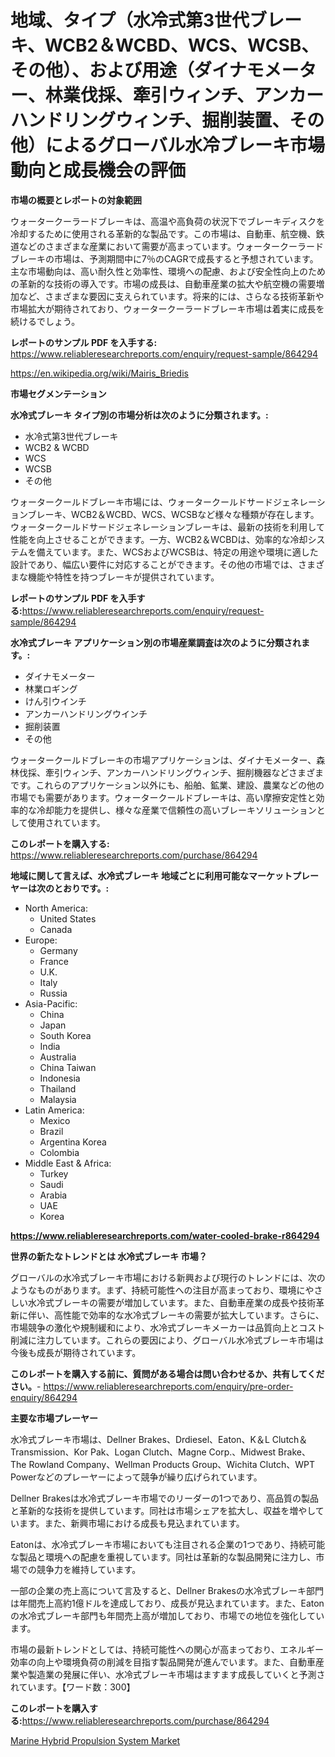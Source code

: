 <p><h1>地域、タイプ（水冷式第3世代ブレーキ、WCB2＆WCBD、WCS、WCSB、その他）、および用途（ダイナモメーター、林業伐採、牽引ウィンチ、アンカーハンドリングウィンチ、掘削装置、その他）によるグローバル水冷ブレーキ市場動向と成長機会の評価</h1></p><p><strong>市場の概要とレポートの対象範囲</strong></p>
<p><p>ウォータークーラードブレーキは、高温や高負荷の状況下でブレーキディスクを冷却するために使用される革新的な製品です。この市場は、自動車、航空機、鉄道などのさまざまな産業において需要が高まっています。ウォータークーラードブレーキの市場は、予測期間中に7％のCAGRで成長すると予想されています。主な市場動向は、高い耐久性と効率性、環境への配慮、および安全性向上のための革新的な技術の導入です。市場の成長は、自動車産業の拡大や航空機の需要増加など、さまざまな要因に支えられています。将来的には、さらなる技術革新や市場拡大が期待されており、ウォータークーラードブレーキ市場は着実に成長を続けるでしょう。</p></p>
<p><strong>レポートのサンプル PDF を入手する:</strong> <a href="https://www.reliableresearchreports.com/enquiry/request-sample/864294">https://www.reliableresearchreports.com/enquiry/request-sample/864294</a></p>
<p><a href="https://en.wikipedia.org/wiki/Mairis_Briedis">https://en.wikipedia.org/wiki/Mairis_Briedis</a></p>
<p><strong>市場セグメンテーション</strong></p>
<p><strong>水冷式ブレーキ タイプ別の市場分析は次のように分類されます。:</strong></p>
<p><ul><li>水冷式第3世代ブレーキ</li><li>WCB2 & WCBD</li><li>WCS</li><li>WCSB</li><li>その他</li></ul></p>
<p><p>ウォータークールドブレーキ市場には、ウォータークールドサードジェネレーションブレーキ、WCB2＆WCBD、WCS、WCSBなど様々な種類が存在します。ウォータークールドサードジェネレーションブレーキは、最新の技術を利用して性能を向上させることができます。一方、WCB2＆WCBDは、効率的な冷却システムを備えています。また、WCSおよびWCSBは、特定の用途や環境に適した設計であり、幅広い要件に対応することができます。その他の市場では、さまざまな機能や特性を持つブレーキが提供されています。</p></p>
<p><strong>レポートのサンプル PDF を入手する:</strong><a href="https://www.reliableresearchreports.com/enquiry/request-sample/864294">https://www.reliableresearchreports.com/enquiry/request-sample/864294</a></p>
<p><strong> 水冷式ブレーキ アプリケーション別の市場産業調査は次のように分類されます。:</strong></p>
<p><ul><li>ダイナモメーター</li><li>林業ロギング</li><li>けん引ウインチ</li><li>アンカーハンドリングウインチ</li><li>掘削装置</li><li>その他</li></ul></p>
<p><p>ウォータークールドブレーキの市場アプリケーションは、ダイナモメーター、森林伐採、牽引ウィンチ、アンカーハンドリングウィンチ、掘削機器などさまざまです。これらのアプリケーション以外にも、船舶、鉱業、建設、農業などの他の市場でも需要があります。ウォータークールドブレーキは、高い摩擦安定性と効率的な冷却能力を提供し、様々な産業で信頼性の高いブレーキソリューションとして使用されています。</p></p>
<p><strong>このレポートを購入する:</strong> <a href="https://www.reliableresearchreports.com/purchase/864294">https://www.reliableresearchreports.com/purchase/864294</a></p>
<p><strong>地域に関して言えば、水冷式ブレーキ 地域ごとに利用可能なマーケットプレーヤーは次のとおりです。:</strong></p>
<p><ul>
    <li>
        North America:
        <ul>
            <li>United States</li>
            <li>Canada</li>
        </ul>
    </li>
    <li>
        Europe:
        <ul>
            <li>Germany</li>
            <li>France</li>
            <li>U.K.</li>
            <li>Italy</li>
            <li>Russia</li>
        </ul>
    </li>
    <li>
        Asia-Pacific:
        <ul>
            <li>China</li>
            <li>Japan</li>
            <li>South Korea</li>
            <li>India</li>
            <li>Australia</li>
            <li>China Taiwan</li>
            <li>Indonesia</li>
            <li>Thailand</li>
            <li>Malaysia</li>
        </ul>
    </li>
    <li>
        Latin America:
        <ul>
            <li>Mexico</li>
            <li>Brazil</li>
            <li>Argentina Korea</li>
            <li>Colombia</li>
        </ul>
    </li>
    <li>
        Middle East & Africa:
        <ul>
            <li>Turkey</li>
            <li>Saudi</li>
            <li>Arabia</li>
            <li>UAE</li>
            <li>Korea</li>
        </ul>
    </li>
    </ul></p>
<p><strong><a href="https://www.reliableresearchreports.com/water-cooled-brake-r864294">https://www.reliableresearchreports.com/water-cooled-brake-r864294</a></strong></p>
<p><strong>世界の新たなトレンドとは 水冷式ブレーキ 市場？</strong></p>
<p><p>グローバルの水冷式ブレーキ市場における新興および現行のトレンドには、次のようなものがあります。まず、持続可能性への注目が高まっており、環境にやさしい水冷式ブレーキの需要が増加しています。また、自動車産業の成長や技術革新に伴い、高性能で効率的な水冷式ブレーキの需要が拡大しています。さらに、市場競争の激化や規制緩和により、水冷式ブレーキメーカーは品質向上とコスト削減に注力しています。これらの要因により、グローバル水冷式ブレーキ市場は今後も成長が期待されています。</p></p>
<p><strong>このレポートを購入する前に、質問がある場合は問い合わせるか、共有してください。</strong>- <a href="https://www.reliableresearchreports.com/enquiry/pre-order-enquiry/864294">https://www.reliableresearchreports.com/enquiry/pre-order-enquiry/864294</a></p>
<p><strong>主要な市場プレーヤー</strong></p>
<p><p>水冷式ブレーキ市場は、Dellner Brakes、Drdiesel、Eaton、K＆L Clutch＆Transmission、Kor Pak、Logan Clutch、Magne Corp.、Midwest Brake、The Rowland Company、Wellman Products Group、Wichita Clutch、WPT Powerなどのプレーヤーによって競争が繰り広げられています。</p><p>Dellner Brakesは水冷式ブレーキ市場でのリーダーの1つであり、高品質の製品と革新的な技術を提供しています。同社は市場シェアを拡大し、収益を増やしています。また、新興市場における成長も見込まれています。</p><p>Eatonは、水冷式ブレーキ市場においても注目される企業の1つであり、持続可能な製品と環境への配慮を重視しています。同社は革新的な製品開発に注力し、市場での競争力を維持しています。</p><p>一部の企業の売上高について言及すると、Dellner Brakesの水冷式ブレーキ部門は年間売上高約1億ドルを達成しており、成長が見込まれています。また、Eatonの水冷式ブレーキ部門も年間売上高が増加しており、市場での地位を強化しています。</p><p>市場の最新トレンドとしては、持続可能性への関心が高まっており、エネルギー効率の向上や環境負荷の削減を目指す製品開発が進んでいます。また、自動車産業や製造業の発展に伴い、水冷式ブレーキ市場はますます成長していくと予測されています。【ワード数：300】</p></p>
<p><strong>このレポートを購入する:</strong><a href="https://www.reliableresearchreports.com/purchase/864294">https://www.reliableresearchreports.com/purchase/864294</a></p>
<p><p><a href="https://view.publitas.com/reportprime-1/an-in-depth-analysis-of-the-global-marine-hybrid-propulsion-system-market-scope-and-its-rapid-growing-10-5-cagr-forcasted-for-period-from-2024-to-2031/">Marine Hybrid Propulsion System Market</a></p></p>